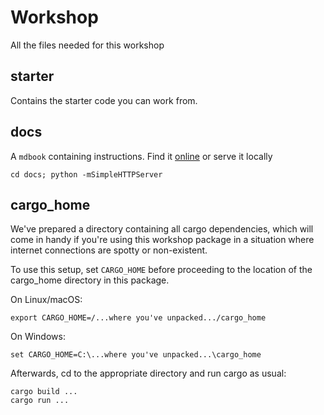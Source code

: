 # Workshop
All the files needed for this workshop

## starter
Contains the starter code you can work from.

## docs
A `mdbook` containing instructions. Find it [online](https://fifth-postulate.nl/esche.rs/) 
or serve it locally

```
cd docs; python -mSimpleHTTPServer 
```

## cargo_home 
We've prepared a directory containing all cargo dependencies, which will come in
handy if you're using this workshop package in a situation where internet
connections are spotty or non-existent.

To use this setup, set `CARGO_HOME` before proceeding to the location of the
cargo_home directory in this package.

On Linux/macOS:

```
export CARGO_HOME=/...where you've unpacked.../cargo_home
```

On Windows:

```
set CARGO_HOME=C:\...where you've unpacked...\cargo_home
```

Afterwards, cd to the appropriate directory and run cargo as usual:

```
cargo build ...
cargo run ...
```
